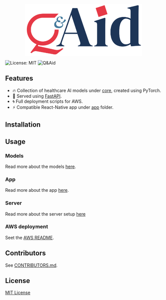 <p align="center">
  <img align="center" src="https://github.com/medtorch/Q-Aid/blob/master/misc/q_aid_logo_small1.png" alt="Q&Aid" width="75%">
</p>

![License: MIT](https://img.shields.io/badge/License-MIT-green.svg)
![Q&Aid](https://github.com/medtorch/Q-Aid/workflows/Q&Aid/badge.svg)

## Features

- :fire: Collection of healthcare AI models under [core](core), created using PyTorch.
- :key: Served using [FastAPI](https://fastapi.tiangolo.com/).
- :cyclone: Full deployment scripts for AWS.
- :zap: Compatible React-Native app under [app](app) folder.

## Installation

## Usage

### Models

Read more about the models [here](https://github.com/medtorch/Q-Aid-Models).
### App

Read more about the app [here](https://github.com/medtorch/Q-Aid-App).

### Server

Read more about the server setup [here](https://github.com/medtorch/Q-Aid-Core/blob/master/core/README.md)

### AWS deployment
Seet the [AWS README](aws_backend/README.md).


## Contributors

See [CONTRIBUTORS.md](CONTRIBUTORS.md).

## License
[MIT License](https://choosealicense.com/licenses/mit/)
